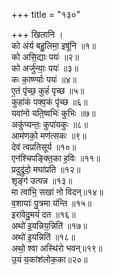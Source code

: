 +++
title = "१३०"

+++
खिलानि ।  
को अ॑र्य बहु॒लिमा॒ इषू॑नि ॥१॥  
को असि॒द्याः पयः॑ ॥२॥  
को अर्जु॑न्याः॒ पयः॑ ॥३॥  
कः का॒र्ष्ण्याः पयः॑ ॥४॥  
ए॒तं पृ॑च्छ॒ कुहं॑ पृच्छ ॥५॥  
कुहा॑कं पक्व॒कं पृ॑च्छ ॥६॥  
यवा॑नो यति॒ष्वभिः॑ कुभिः ॥७॥  
अकु॑प्यन्तः॒ कुपा॑यकुः ॥८॥  
आम॑णको॒ मण॑त्सकः ॥९॥  
देव॑ त्वप्रतिसूर्य ॥१०॥  
एन॑श्चिपङ्क्ति॒का ह॒विः ॥११॥  
प्रदुद्रु॑दो॒ मघा॑प्रति ॥१२॥  
शृङ्ग॑ उत्पन्न ॥१३॥  
मा त्वा॑भि॒ सखा॑ नो विदन्॥१४॥  
व॒शायाः॑ पु॒त्रमा य॑न्ति ॥१५॥  
इरा॑वेदु॒मयं॑ दत ॥१६॥  
अथो॑ इ॒यन्निय॒न्निति॑ ॥१७॥  
अथो॑ इ॒यन्निति॑ ॥१८॥  
अथो॒ श्वा अस्थि॑रो भवन्॥१९॥  
उ॒यं य॒कांश॑लोक॒का॥२०॥